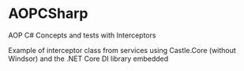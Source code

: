 # AOPCSharp
AOP C# Concepts and tests with Interceptors

Example of interceptor class from services using Castle.Core (without Windsor) and the .NET Core DI library embedded

